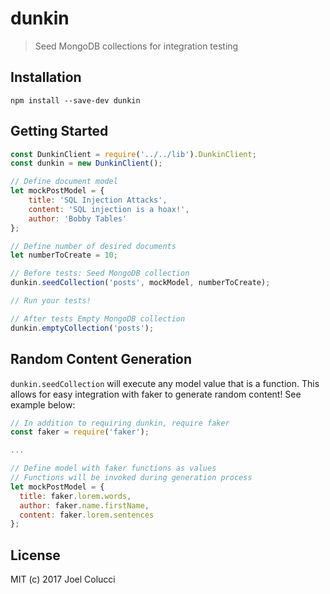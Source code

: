 # dunkin
> Seed MongoDB collections for integration testing

## Installation
```
npm install --save-dev dunkin
```

## Getting Started
```javascript
const DunkinClient = require('../../lib').DunkinClient;
const dunkin = new DunkinClient();

// Define document model
let mockPostModel = {
    title: 'SQL Injection Attacks',
    content: 'SQL injection is a hoax!',
    author: 'Bobby Tables'
};

// Define number of desired documents
let numberToCreate = 10;

// Before tests: Seed MongoDB collection
dunkin.seedCollection('posts', mockModel, numberToCreate);

// Run your tests!

// After tests Empty MongoDB collection
dunkin.emptyCollection('posts');
```

## Random Content Generation
`dunkin.seedCollection` will execute any model value that is a function. This allows for easy integration with faker to generate random content! See example below:

```javascript
// In addition to requiring dunkin, require faker
const faker = require('faker');

...

// Define model with faker functions as values
// Functions will be invoked during generation process
let mockPostModel = {
  title: faker.lorem.words,
  author: faker.name.firstName,
  content: faker.lorem.sentences
};
```

## License
MIT (c) 2017 Joel Colucci